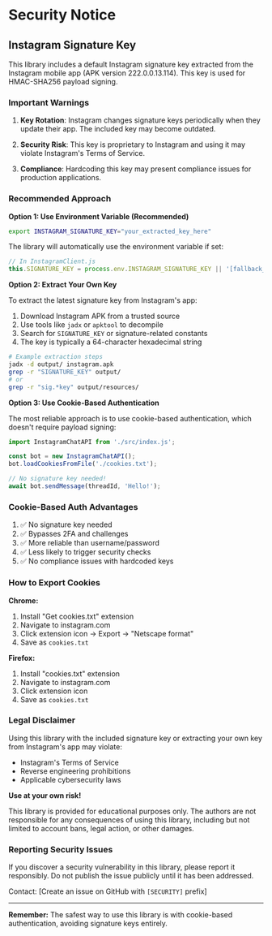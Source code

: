 # Security Notice

## Instagram Signature Key

This library includes a default Instagram signature key extracted from the Instagram mobile app (APK version 222.0.0.13.114). This key is used for HMAC-SHA256 payload signing.

### Important Warnings

1. **Key Rotation**: Instagram changes signature keys periodically when they update their app. The included key may become outdated.

2. **Security Risk**: This key is proprietary to Instagram and using it may violate Instagram's Terms of Service.

3. **Compliance**: Hardcoding this key may present compliance issues for production applications.

### Recommended Approach

**Option 1: Use Environment Variable (Recommended)**
```bash
export INSTAGRAM_SIGNATURE_KEY="your_extracted_key_here"
```

The library will automatically use the environment variable if set:
```javascript
// In InstagramClient.js
this.SIGNATURE_KEY = process.env.INSTAGRAM_SIGNATURE_KEY || '[fallback_key]';
```

**Option 2: Extract Your Own Key**

To extract the latest signature key from Instagram's app:

1. Download Instagram APK from a trusted source
2. Use tools like `jadx` or `apktool` to decompile
3. Search for `SIGNATURE_KEY` or signature-related constants
4. The key is typically a 64-character hexadecimal string

```bash
# Example extraction steps
jadx -d output/ instagram.apk
grep -r "SIGNATURE_KEY" output/
# or
grep -r "sig.*key" output/resources/
```

**Option 3: Use Cookie-Based Authentication**

The most reliable approach is to use cookie-based authentication, which doesn't require payload signing:

```javascript
import InstagramChatAPI from './src/index.js';

const bot = new InstagramChatAPI();
bot.loadCookiesFromFile('./cookies.txt');

// No signature key needed!
await bot.sendMessage(threadId, 'Hello!');
```

### Cookie-Based Auth Advantages

1. ✅ No signature key needed
2. ✅ Bypasses 2FA and challenges  
3. ✅ More reliable than username/password
4. ✅ Less likely to trigger security checks
5. ✅ No compliance issues with hardcoded keys

### How to Export Cookies

**Chrome:**
1. Install "Get cookies.txt" extension
2. Navigate to instagram.com
3. Click extension icon → Export → "Netscape format"
4. Save as `cookies.txt`

**Firefox:**
1. Install "cookies.txt" extension
2. Navigate to instagram.com
3. Click extension icon
4. Save as `cookies.txt`

### Legal Disclaimer

Using this library with the included signature key or extracting your own key from Instagram's app may violate:
- Instagram's Terms of Service
- Reverse engineering prohibitions
- Applicable cybersecurity laws

**Use at your own risk!**

This library is provided for educational purposes only. The authors are not responsible for any consequences of using this library, including but not limited to account bans, legal action, or other damages.

### Reporting Security Issues

If you discover a security vulnerability in this library, please report it responsibly. Do not publish the issue publicly until it has been addressed.

Contact: [Create an issue on GitHub with `[SECURITY]` prefix]

---

**Remember:** The safest way to use this library is with cookie-based authentication, avoiding signature keys entirely.
